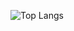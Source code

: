 ![Top Langs](https://github-readme-stats.vercel.app/api/top-langs/?username=lefosg&theme=tokyonight&layout=compact&langs_count=10&hide=html,css,ejs)

<!--
**lefosg/lefosg** is a ✨ _special_ ✨ repository because its `README.md` (this file) appears on your GitHub profile.

Here are some ideas to get you started:

- 🔭 I’m currently working on ...
- 🌱 I’m currently learning ...
- 👯 I’m looking to collaborate on ...
- 🤔 I’m looking for help with ...
- 💬 Ask me about ...
- 📫 How to reach me: ...
- 😄 Pronouns: ...
- ⚡ Fun fact: ...
-->
